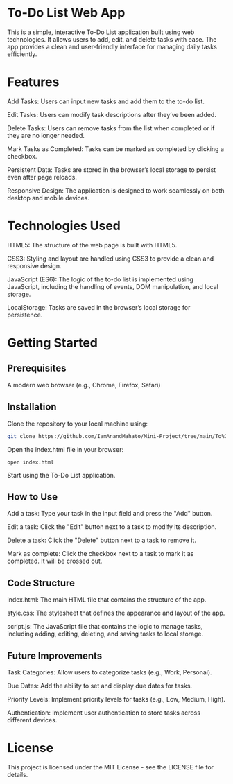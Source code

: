 # To-Do List Web App

This is a simple, interactive To-Do List application built using web technologies. It allows users to add, edit, and delete tasks with ease. The app provides a clean and user-friendly interface for managing daily tasks efficiently.


# Features

Add Tasks: Users can input new tasks and add them to the to-do list.

Edit Tasks: Users can modify task descriptions after they’ve been added.

Delete Tasks: Users can remove tasks from the list when completed or if they are no longer needed.

Mark Tasks as Completed: Tasks can be marked as completed by clicking a checkbox.

Persistent Data: Tasks are stored in the browser’s local storage to persist even after page reloads.

Responsive Design: The application is designed to work seamlessly on both desktop and mobile devices.


# Technologies Used

HTML5: The structure of the web page is built with HTML5.

CSS3: Styling and layout are handled using CSS3 to provide a clean and responsive design.

JavaScript (ES6): The logic of the to-do list is implemented using JavaScript, including the handling of events, DOM manipulation, and local storage.

LocalStorage: Tasks are saved in the browser’s local storage for persistence.


# Getting Started


## Prerequisites

A modern web browser (e.g., Chrome, Firefox, Safari)


## Installation

Clone the repository to your local machine using:

```bash
git clone https://github.com/IamAnandMahato/Mini-Project/tree/main/To%20Do%20List
```

Open the index.html file in your browser:

```pgsql
open index.html
```

Start using the To-Do List application.


## How to Use

Add a task: Type your task in the input field and press the "Add" button.

Edit a task: Click the "Edit" button next to a task to modify its description.

Delete a task: Click the "Delete" button next to a task to remove it.

Mark as complete: Click the checkbox next to a task to mark it as completed. It will be crossed out.


## Code Structure

index.html: The main HTML file that contains the structure of the app.

style.css: The stylesheet that defines the appearance and layout of the app.

script.js: The JavaScript file that contains the logic to manage tasks, including adding, editing, deleting, and saving tasks to local storage.


## Future Improvements

Task Categories: Allow users to categorize tasks (e.g., Work, Personal).

Due Dates: Add the ability to set and display due dates for tasks.

Priority Levels: Implement priority levels for tasks (e.g., Low, Medium, High).

Authentication: Implement user authentication to store tasks across different devices.


# License

This project is licensed under the MIT License - see the LICENSE file for details.
